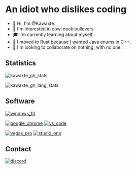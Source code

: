 # An idiot who dislikes coding

- 👋 Hi, I'm @Kawaxte.
- 🧥 I'm interested in cowl neck pullovers.
- 🎓 I'm currently learning about myself.
- 🚚 I moved to Rust because I wanted Java enums in C++.
- 🚫 I'm looking to collaborate on nothing, with no one.

## Statistics

![kawaxte_gh_stats](https://github-readme-stats.vercel.app/api?username=Kawaxte&show_icons=true&theme=radical)

![kawaxte_gh_lang_stats](https://github-readme-stats.vercel.app/api/top-langs/?username=Kawaxte&layout=compact&theme=radical)

## Software

[![windows_10](https://img.shields.io/badge/Windows_10-01A6F0?style=for-the-badge&logo=windows&logoColor=white)](https://www.microsoft.com/en-us/software-download/windows10)

[![google_chrome](https://img.shields.io/badge/Google_Chrome-259645?style=for-the-badge&logo=google-chrome&logoColor=white)](https://www.google.com/chrome)
[![vs_code](https://img.shields.io/badge/VS_Code-2267BB?style=for-the-badge&logo=visual-studio-code&logoColor=white)](https://code.visualstudio.com)

[![vegas_pro](https://img.shields.io/badge/Vegas_Pro-4A6CFF?style=for-the-badge&logo=vegas-pro&logoColor=white)](https://www.vegascreativesoftware.com/int/vegas-pro)
[![studio_one](https://img.shields.io/badge/Studio_One-3084FF?style=for-the-badge&logo=presonus&logoColor=white)](https://www.presonus.com/en-US/start)

## Contact

[![discord](https://img.shields.io/badge/Discord-7289DA?style=for-the-badge&logo=discord&logoColor=white)](https://discord.com/users/1034169728001912952)
